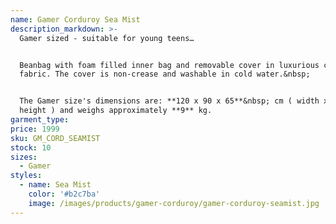 ```yaml
---
name: Gamer Corduroy Sea Mist
description_markdown: >-
  Gamer sized - suitable for young teens…


  Beanbag with foam filled inner bag and removable cover in luxurious corduroy
  fabric. The cover is non-crease and washable in cold water.&nbsp;


  The Gamer size's dimensions are: **120 x 90 x 65**&nbsp; cm ( width x depth x
  height ) and weighs approximately **9** kg.
garment_type:
price: 1999
sku: GM_CORD_SEAMIST
stock: 10
sizes:
  - Gamer
styles:
  - name: Sea Mist
    color: '#b2c7ba'
    image: /images/products/gamer-corduroy/gamer-corduroy-seamist.jpg
---
```

